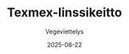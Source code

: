 ---
title: "Texmex-linssikeitto"
image: "https://vegaanibotti.lauravuo.me/2025/06/2025-06-22_small.png"
date: 2025-06-22
receipt_url: "https://vegeviettelys.fi/texmex-linssikeitto/"
author: "Vegeviettelys"
---